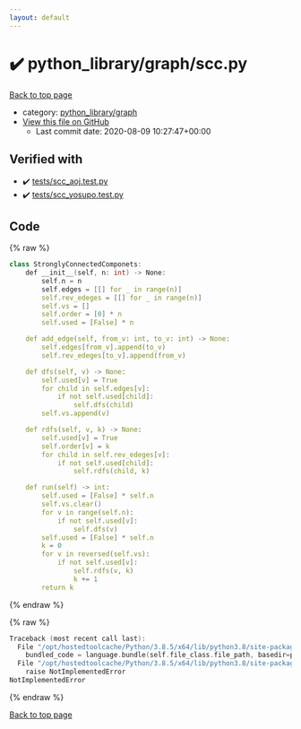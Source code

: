 ```yaml
---
layout: default
---
```


<!-- mathjax config similar to math.stackexchange -->
<script type="text/javascript" async
  src="https://cdnjs.cloudflare.com/ajax/libs/mathjax/2.7.5/MathJax.js?config=TeX-MML-AM_CHTML">
</script>
<script type="text/x-mathjax-config">
  MathJax.Hub.Config({
    TeX: { equationNumbers: { autoNumber: "AMS" }},
    tex2jax: {
      inlineMath: [ ['$','$'] ],
      processEscapes: true
    },
    "HTML-CSS": { matchFontHeight: false },
    displayAlign: "left",
    displayIndent: "2em"
  });
</script>

<script type="text/javascript" src="https://cdnjs.cloudflare.com/ajax/libs/jquery/3.4.1/jquery.min.js"></script>
<script src="https://cdn.jsdelivr.net/npm/jquery-balloon-js@1.1.2/jquery.balloon.min.js" integrity="sha256-ZEYs9VrgAeNuPvs15E39OsyOJaIkXEEt10fzxJ20+2I=" crossorigin="anonymous"></script>
<script type="text/javascript" src="../../../assets/js/copy-button.js"></script>
<link rel="stylesheet" href="../../../assets/css/copy-button.css" />


# :heavy_check_mark: python_library/graph/scc.py

<a href="../../../index.html">Back to top page</a>

* category: <a href="../../../index.html#7e80885bc8a78dc63feed9f40126ba0e">python_library/graph</a>
* <a href="{{ site.github.repository_url }}/blob/master/python_library/graph/scc.py">View this file on GitHub</a>
    - Last commit date: 2020-08-09 10:27:47+00:00




## Verified with

* :heavy_check_mark: <a href="../../../verify/tests/scc_aoj.test.py.html">tests/scc_aoj.test.py</a>
* :heavy_check_mark: <a href="../../../verify/tests/scc_yosupo.test.py.html">tests/scc_yosupo.test.py</a>


## Code

<a id="unbundled"></a>
{% raw %}
```cpp
class StronglyConnectedComponets:
    def __init__(self, n: int) -> None:
        self.n = n
        self.edges = [[] for _ in range(n)]
        self.rev_edeges = [[] for _ in range(n)]
        self.vs = []
        self.order = [0] * n
        self.used = [False] * n

    def add_edge(self, from_v: int, to_v: int) -> None:
        self.edges[from_v].append(to_v)
        self.rev_edeges[to_v].append(from_v)

    def dfs(self, v) -> None:
        self.used[v] = True
        for child in self.edges[v]:
            if not self.used[child]:
                self.dfs(child)
        self.vs.append(v)

    def rdfs(self, v, k) -> None:
        self.used[v] = True
        self.order[v] = k
        for child in self.rev_edeges[v]:
            if not self.used[child]:
                self.rdfs(child, k)

    def run(self) -> int:
        self.used = [False] * self.n
        self.vs.clear()
        for v in range(self.n):
            if not self.used[v]:
                self.dfs(v)
        self.used = [False] * self.n
        k = 0
        for v in reversed(self.vs):
            if not self.used[v]:
                self.rdfs(v, k)
                k += 1
        return k

```
{% endraw %}

<a id="bundled"></a>
{% raw %}
```cpp
Traceback (most recent call last):
  File "/opt/hostedtoolcache/Python/3.8.5/x64/lib/python3.8/site-packages/onlinejudge_verify/docs.py", line 349, in write_contents
    bundled_code = language.bundle(self.file_class.file_path, basedir=pathlib.Path.cwd())
  File "/opt/hostedtoolcache/Python/3.8.5/x64/lib/python3.8/site-packages/onlinejudge_verify/languages/python.py", line 61, in bundle
    raise NotImplementedError
NotImplementedError

```
{% endraw %}

<a href="../../../index.html">Back to top page</a>

